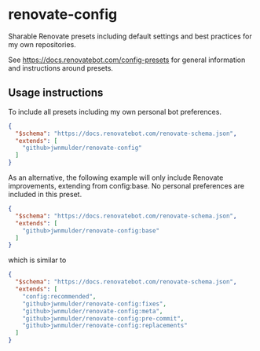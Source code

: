 # renovate-config

Sharable Renovate presets including default settings and best practices for my own repositories.

See <https://docs.renovatebot.com/config-presets> for general information and instructions around presets.

## Usage instructions

To include all presets including my own personal bot preferences.

```json
{
  "$schema": "https://docs.renovatebot.com/renovate-schema.json",
  "extends": [
    "github>jwnmulder/renovate-config"
  ]
}
```

As an alternative, the following example will only include Renovate improvements, extending from config:base. No personal preferences are included in this preset.

```json
{
  "$schema": "https://docs.renovatebot.com/renovate-schema.json",
  "extends": [
    "github>jwnmulder/renovate-config:base"
  ]
}
```

which is similar to

```json
{
  "$schema": "https://docs.renovatebot.com/renovate-schema.json",
  "extends": [
    "config:recommended",
    "github>jwnmulder/renovate-config:fixes",
    "github>jwnmulder/renovate-config:meta",
    "github>jwnmulder/renovate-config:pre-commit",
    "github>jwnmulder/renovate-config:replacements"
  ]
}
```
